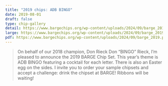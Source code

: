 ```yaml
---
title: "2019 chips: ADB BINGO"
date: 2019-08-01
draft: false
type: chip-gallery
detail: https://www.bargechips.org/wp-content/uploads/2024/09/barge_2019_detail.png
large: https://www.bargechips.org/wp-content/uploads/2024/09/barge_2019.jpg
pdf: https://www.bargechips.org/wp-content/uploads/2024/09/barge_2019.pdf
---
```


> On behalf of our 2018 champion, Don Rieck Don “BINGO” Rieck, I’m pleased to
> announce the 2019 BARGE Chip Set. This year’s theme is ADB BINGO featuring a
> cocktail for each letter. There is also an Easter egg on the sides. I invite
> you to order your sample chipsets and accept a challenge: drink the chipset
> at BARGE! Ribbons will be waiting!
